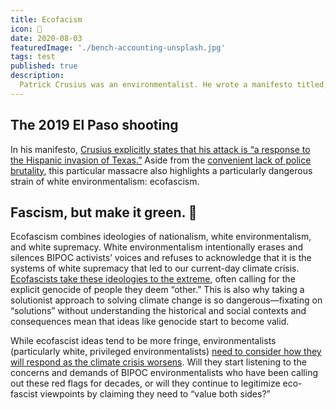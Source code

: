 ```yaml
---
title: Ecofacism
icon: 🐶
date: 2020-08-03
featuredImage: './bench-accounting-unsplash.jpg'
tags: test
published: true
description:
  Patrick Crusius was an environmentalist. He wrote a manifesto titled, “An Inconvenient Truth.” He looked up to Al Gore, criticized systems of capitalism and urban sprawl, and loved nature. His “solution” for climate change was genocide. Exactly one year ago, he massacred 23 people in the 2019 El Paso shooting.
---
```


## The 2019 El Paso shooting

In his manifesto, [Crusius explicitly states that his attack is “a response to the Hispanic invasion of Texas.”](https://time.com/5874088/el-paso-shooting-racism/) Aside from the [convenient lack of police brutality](https://www.nytimes.com/2019/08/09/us/el-paso-suspect-confession.html), this particular massacre also highlights a particularly dangerous strain of white environmentalism: ecofascism.

## Fascism, but make it green. 🌱

Ecofascism combines ideologies of nationalism, white environmentalism, and white supremacy. White environmentalism intentionally erases and silences BIPOC activists’ voices and refuses to acknowledge that it is the systems of white supremacy that led to our current-day climate crisis. [Ecofascists take these ideologies to the extreme](https://www.opendemocracy.net/en/countering-radical-right/eco-fascism-justifications-terrorist-violence-christchurch-mosque-shooting-and-el-paso-shooting/), often calling for the explicit genocide of people they deem “other.” This is also why taking a solutionist approach to solving climate change is so dangerous—fixating on “solutions” without understanding the historical and social contexts and consequences mean that ideas like genocide start to become valid.

While ecofascist ideas tend to be more fringe, environmentalists (particularly white, privileged environmentalists) [need to consider how they will respond as the climate crisis worsens](https://theintercept.com/2019/08/05/el-paso-shooting-eco-fascism-migration/). Will they start listening to the concerns and demands of BIPOC environmentalists who have been calling out these red flags for decades, or will they continue to legitimize eco-fascist viewpoints by claiming they need to “value both sides?”